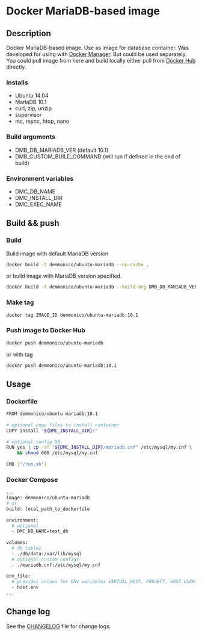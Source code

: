 # Docker MariaDB-based image

## Description

Docker MariaDB-based image. Use as image for database container. 
Was developed for using with [Docker Manager](https://github.com/demmonico/docker-manager/). 
But could be used separately.
You could pull image from here and build locally either pull from [Docker Hub](https://hub.docker.com/r/demmonico/ubuntu-mariadb/) directly.


### Installs

- Ubuntu 14.04
- MariaDB 10.1
- curl, zip, unzip
- supervisor
- mc, rsync, htop, nano


### Build arguments

- DMB_DB_MARIADB_VER (default 10.1)
- DMB_CUSTOM_BUILD_COMMAND (will run if defined in the end of build)


### Environment variables

- DMC_DB_NAME
- DMC_INSTALL_DIR
- DMC_EXEC_NAME


## Build && push

### Build

Build image with default MariaDB version
```sh
docker build -t demmonico/ubuntu-mariadb --no-cache .
```
or build image with MariaDB version specified.
```sh
docker build -t demmonico/ubuntu-mariadb --build-arg DMB_DB_MARIADB_VER=10.1 --no-cache .
```

### Make tag

```sh
docker tag IMAGE_ID demmonico/ubuntu-mariadb:10.1
```

### Push image to Docker Hub

```sh
docker push demmonico/ubuntu-mariadb
```
or with tag
```sh
docker push demmonico/ubuntu-mariadb:10.1
```


## Usage

### Dockerfile

```sh
FROM demmonico/ubuntu-mariadb:10.1
  
# optional copy files to install container
COPY install "${DMC_INSTALL_DIR}/"
  
# optional config DB
RUN yes | cp -rf "${DMC_INSTALL_DIR}/mariadb.cnf" /etc/mysql/my.cnf \
    && chmod 600 /etc/mysql/my.cnf
  
CMD ["/run.sh"]
```

### Docker Compose

```sh
...
image: demmonico/ubuntu-mariadb
# or
build: local_path_to_dockerfile
  
environment:
  # optional
  - DMC_DB_NAME=test_db
  
volumes:
  # db tables
  - ./db/data:/var/lib/mysql
  # optional custom configs
  - ./mariadb.cnf:/etc/mysql/my.cnf
  
env_file:
  # provides values for ENV variables VIRTUAL_HOST, PROJECT, HOST_USER_NAME, HOST_USER_ID
  - host.env
...
```


## Change log

See the [CHANGELOG](CHANGELOG.md) file for change logs.
